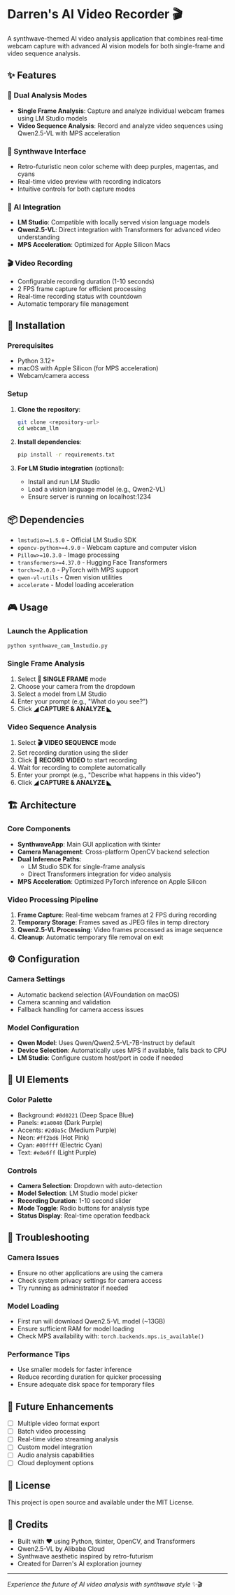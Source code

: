 # Darren's AI Video Recorder 🎬

A synthwave-themed AI video analysis application that combines real-time webcam capture with advanced AI vision models for both single-frame and video sequence analysis.

## ✨ Features

### 🎥 Dual Analysis Modes
- **Single Frame Analysis**: Capture and analyze individual webcam frames using LM Studio models
- **Video Sequence Analysis**: Record and analyze video sequences using Qwen2.5-VL with MPS acceleration

### 🎨 Synthwave Interface
- Retro-futuristic neon color scheme with deep purples, magentas, and cyans
- Real-time video preview with recording indicators
- Intuitive controls for both capture modes

### 🧠 AI Integration
- **LM Studio**: Compatible with locally served vision language models
- **Qwen2.5-VL**: Direct integration with Transformers for advanced video understanding
- **MPS Acceleration**: Optimized for Apple Silicon Macs

### 🎬 Video Recording
- Configurable recording duration (1-10 seconds)
- 2 FPS frame capture for efficient processing
- Real-time recording status with countdown
- Automatic temporary file management

## 🚀 Installation

### Prerequisites
- Python 3.12+
- macOS with Apple Silicon (for MPS acceleration)
- Webcam/camera access

### Setup
1. **Clone the repository**:
   ```bash
   git clone <repository-url>
   cd webcam_llm
   ```

2. **Install dependencies**:
   ```bash
   pip install -r requirements.txt
   ```

3. **For LM Studio integration** (optional):
   - Install and run LM Studio
   - Load a vision language model (e.g., Qwen2-VL)
   - Ensure server is running on localhost:1234

## 📦 Dependencies

- `lmstudio>=1.5.0` - Official LM Studio SDK
- `opencv-python>=4.9.0` - Webcam capture and computer vision
- `Pillow>=10.3.0` - Image processing
- `transformers>=4.37.0` - Hugging Face Transformers
- `torch>=2.0.0` - PyTorch with MPS support
- `qwen-vl-utils` - Qwen vision utilities
- `accelerate` - Model loading acceleration

## 🎮 Usage

### Launch the Application
```bash
python synthwave_cam_lmstudio.py
```

### Single Frame Analysis
1. Select **📸 SINGLE FRAME** mode
2. Choose your camera from the dropdown
3. Select a model from LM Studio
4. Enter your prompt (e.g., "What do you see?")
5. Click **◢ CAPTURE & ANALYZE ◣**

### Video Sequence Analysis
1. Select **🎬 VIDEO SEQUENCE** mode
2. Set recording duration using the slider
3. Click **🔴 RECORD VIDEO** to start recording
4. Wait for recording to complete automatically
5. Enter your prompt (e.g., "Describe what happens in this video")
6. Click **◢ CAPTURE & ANALYZE ◣**

## 🏗️ Architecture

### Core Components

- **SynthwaveApp**: Main GUI application with tkinter
- **Camera Management**: Cross-platform OpenCV backend selection
- **Dual Inference Paths**:
  - LM Studio SDK for single-frame analysis
  - Direct Transformers integration for video analysis
- **MPS Acceleration**: Optimized PyTorch inference on Apple Silicon

### Video Processing Pipeline

1. **Frame Capture**: Real-time webcam frames at 2 FPS during recording
2. **Temporary Storage**: Frames saved as JPEG files in temp directory
3. **Qwen2.5-VL Processing**: Video frames processed as image sequence
4. **Cleanup**: Automatic temporary file removal on exit

## ⚙️ Configuration

### Camera Settings
- Automatic backend selection (AVFoundation on macOS)
- Camera scanning and validation
- Fallback handling for camera access issues

### Model Configuration
- **Qwen Model**: Uses Qwen/Qwen2.5-VL-7B-Instruct by default
- **Device Selection**: Automatically uses MPS if available, falls back to CPU
- **LM Studio**: Configure custom host/port in code if needed

## 🎨 UI Elements

### Color Palette
- Background: `#0d0221` (Deep Space Blue)
- Panels: `#1a0040` (Dark Purple)
- Accents: `#2d0a5c` (Medium Purple)
- Neon: `#ff2bd6` (Hot Pink)
- Cyan: `#00ffff` (Electric Cyan)
- Text: `#e8e6ff` (Light Purple)

### Controls
- **Camera Selection**: Dropdown with auto-detection
- **Model Selection**: LM Studio model picker
- **Recording Duration**: 1-10 second slider
- **Mode Toggle**: Radio buttons for analysis type
- **Status Display**: Real-time operation feedback

## 🔧 Troubleshooting

### Camera Issues
- Ensure no other applications are using the camera
- Check system privacy settings for camera access
- Try running as administrator if needed

### Model Loading
- First run will download Qwen2.5-VL model (~13GB)
- Ensure sufficient RAM for model loading
- Check MPS availability with: `torch.backends.mps.is_available()`

### Performance Tips
- Use smaller models for faster inference
- Reduce recording duration for quicker processing
- Ensure adequate disk space for temporary files

## 🎯 Future Enhancements

- [ ] Multiple video format export
- [ ] Batch video processing
- [ ] Real-time video streaming analysis
- [ ] Custom model integration
- [ ] Audio analysis capabilities
- [ ] Cloud deployment options

## 📄 License

This project is open source and available under the MIT License.

## 🙏 Credits

- Built with ❤️ using Python, tkinter, OpenCV, and Transformers
- Qwen2.5-VL by Alibaba Cloud
- Synthwave aesthetic inspired by retro-futurism
- Created for Darren's AI exploration journey

---

*Experience the future of AI video analysis with synthwave style* ✨🎬